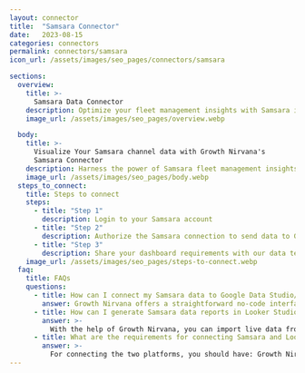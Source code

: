 ```yaml
---
layout: connector
title:  "Samsara Connector"
date:   2023-08-15
categories: connectors
permalink: connectors/samsara
icon_url: /assets/images/seo_pages/connectors/samsara

sections:
  overview:
    title: >-
      Samsara Data Connector
    description: Optimize your fleet management insights with Samsara integration. Seamlessly merge fleet data from Samsara with Looker Studio's analytical capabilities, unlocking insights that drive fleet efficiency strategies, maintenance analysis, and operational excellence.
    image_url: /assets/images/seo_pages/overview.webp

  body:
    title: >-
      Visualize Your Samsara channel data with Growth Nirvana's
      Samsara Connector
    description: Harness the power of Samsara fleet management insights integrated into Looker Studio for strategic fleet management decisions.
    image_url: /assets/images/seo_pages/body.webp
  steps_to_connect:
    title: Steps to connect
    steps:
      - title: "Step 1"
        description: Login to your Samsara account
      - title: "Step 2"
        description: Authorize the Samsara connection to send data to Growth Nirvana
      - title: "Step 3"
        description: Share your dashboard requirements with our data team. We will build the report for you.
    image_url: /assets/images/seo_pages/steps-to-connect.webp
  faq:
    title: FAQs
    questions:
      - title: How can I connect my Samsara data to Google Data Studio/Looker Studio?
        answer: Growth Nirvana offers a straightforward no-code interface to connect to Samsara data sources.
      - title: How can I generate Samsara data reports in Looker Studio?
        answer: >-
          With the help of Growth Nirvana, you can import live data from Samsara into Looker Studio. These data can be viewed in charts, tables, and dashboards to generate branded reports that can be shared instantly.
      - title: What are the requirements for connecting Samsara and Looker Studio?
        answer: >-
          For connecting the two platforms, you should have: Growth Nirvana Account and Samsara Ads Account
---
```

